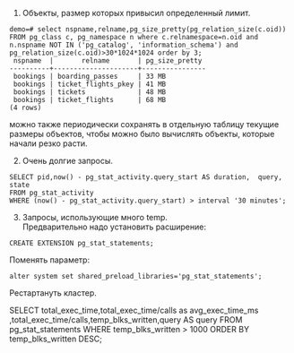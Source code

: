 1. Объекты, размер которых привысил определенный лимит.
```
demo=# select nspname,relname,pg_size_pretty(pg_relation_size(c.oid))  FROM pg_class c, pg_namespace n where c.relnamespace=n.oid and n.nspname NOT IN ('pg_catalog', 'information_schema') and pg_relation_size(c.oid)>30*1024*1024 order by 3;
 nspname  |       relname       | pg_size_pretty 
----------+---------------------+----------------
 bookings | boarding_passes     | 33 MB
 bookings | ticket_flights_pkey | 41 MB
 bookings | tickets             | 48 MB
 bookings | ticket_flights      | 68 MB
(4 rows)
```
можно также периодически сохранять в отдельную таблицу текущие размеры объектов, чтобы можно было вычислять объекты, которые начали резко расти.

2. Очень долгие запросы.
 ```
SELECT pid,now() - pg_stat_activity.query_start AS duration,  query,  state
FROM pg_stat_activity
WHERE (now() - pg_stat_activity.query_start) > interval '30 minutes';
```
3. Запросы, использующие много temp.   
Предварительно надо установить расширение:
```
CREATE EXTENSION pg_stat_statements;
```
Поменять параметр:
```
alter system set shared_preload_libraries='pg_stat_statements';
```
Рестартануть кластер.

SELECT total_exec_time,total_exec_time/calls as avg_exec_time_ms ,total_exec_time/calls,temp_blks_written,query AS query
FROM pg_stat_statements 
WHERE temp_blks_written > 1000
ORDER BY temp_blks_written DESC;


